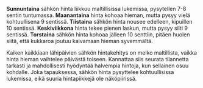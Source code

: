 **Sunnuntaina** sähkön hinta liikkuu maltillisissa lukemissa, pysytellen 7-8 sentin tuntumassa. **Maanantaina** hinta kohoaa hieman, mutta pysyy vielä kohtuullisena 9 sentissä. **Tiistaina** sähkön hinta nousee edelleen, kipuillen 10 sentissä. **Keskiviikkona** hinta tekee pienen laskun, mutta pysyy silti 9 sentissä. **Torstaina** sähkön hinta kohoaa jälleen 10 senttiin, pitäen huolen siitä, että kukkaroa joutuu kaivamaan hieman syvemmältä.

Kaiken kaikkiaan lähipäivien sähkön hintakehitys on melko maltillista, vaikka hinta hieman vaihtelee päivästä toiseen. Kannattaa siis seurata tilannetta tarkasti ja mahdollisesti hyödyntää halvempia hintoja, kun sellainen osuu kohdalle. Joka tapauksessa, sähkön hinta pysyttelee kohtuullisissa lukemissa, eikä suuria hintapiikkejä ole näköpiirissä.